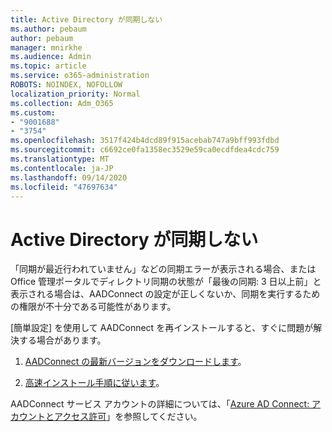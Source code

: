 ```yaml
---
title: Active Directory が同期しない
ms.author: pebaum
author: pebaum
manager: mnirkhe
ms.audience: Admin
ms.topic: article
ms.service: o365-administration
ROBOTS: NOINDEX, NOFOLLOW
localization_priority: Normal
ms.collection: Adm_O365
ms.custom:
- "9001688"
- "3754"
ms.openlocfilehash: 3517f424b4dcd89f915acebab747a9bff993fdbd
ms.sourcegitcommit: c6692ce0fa1358ec3529e59ca0ecdfdea4cdc759
ms.translationtype: MT
ms.contentlocale: ja-JP
ms.lasthandoff: 09/14/2020
ms.locfileid: "47697634"
---
```

# <a name="active-directory-not-syncing"></a>Active Directory が同期しない

「同期が最近行われていません」などの同期エラーが表示される場合、または Office 管理ポータルでディレクトリ同期の状態が「最後の同期: 3 日以上前」と表示される場合は、AADConnect の設定が正しくないか、同期を実行するための権限が不十分である可能性があります。  

[簡単設定] を使用して AADConnect を再インストールすると、すぐに問題が解決する場合があります。

1. [AADConnect の最新バージョンをダウンロードします](https://go.microsoft.com/fwlink/?LinkId=615771)。

2. [高速インストール手順に従います](https://docs.microsoft.com/azure/active-directory/hybrid/how-to-connect-install-express)。

AADConnect サービス アカウントの詳細については、「[Azure AD Connect: アカウントとアクセス許可](https://docs.microsoft.com/azure/active-directory/hybrid/reference-connect-accounts-permissions)」を参照してください。

